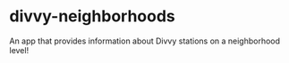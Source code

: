 # divvy-neighborhoods
An app that provides information about Divvy stations on a neighborhood level!
